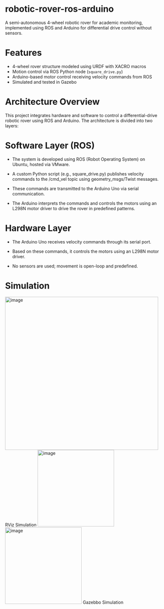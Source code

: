 # robotic-rover-ros-arduino
A semi-autonomous 4-wheel robotic rover for academic monitoring, implemented using ROS and Arduino for differential drive control without sensors.

# Features
- 4-wheel rover structure modeled using URDF with XACRO macros
- Motion control via ROS Python node (`square_drive.py`)
- Arduino-based motor control receiving velocity commands from ROS
- Simulated and tested in Gazebo

# Architecture Overview
This project integrates hardware and software to control a differential-drive robotic rover using ROS and Arduino. The architecture is divided into two layers:
# Software Layer (ROS)
- The system is developed using ROS (Robot Operating System) on Ubuntu, hosted via VMware.
  
- A custom Python script (e.g., square_drive.py) publishes velocity commands to the /cmd_vel topic using geometry_msgs/Twist messages.

- These commands are transmitted to the Arduino Uno via serial communication.

- The Arduino interprets the commands and controls the motors using an L298N motor driver to drive the rover in predefined patterns.

# Hardware Layer
- The Arduino Uno receives velocity commands through its serial port.

- Based on these commands, it controls the motors using an L298N motor driver.

- No sensors are used; movement is open-loop and predefined.
  
# Simulation
<img width="500" height="500" alt="image" src="https://github.com/user-attachments/assets/322868f1-7452-4027-bea8-a845d3bc5450" />
RViz Simulation

<img width="250" height="250" alt="image" src="https://github.com/user-attachments/assets/725a26f0-9cbd-4058-8d93-9a83c22c9cfd" />
<img width="250" height="250" alt="image" src="https://github.com/user-attachments/assets/9bd69838-fcb2-4361-a6cb-70a8315e3404" />
Gazebbo Simulation


